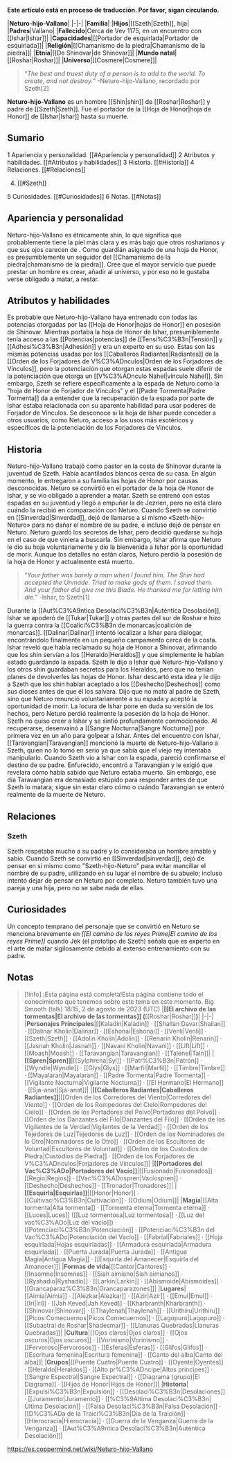 **Este artículo está en proceso de traducción. Por favor, sigan circulando.**


|**Neturo-hijo-Vallano**|
|-|-|
|**Familia**|
|**Hijos**|[[Szeth\|Szeth]], hija|
|**Padres**|Vallano|
|**Fallecido**|Cerca de Vev 1175, en un encuentro con [[Ishar\|Ishar]]|
|**Capacidades**|[[Portador de esquirlada\|Portador de esquirlada]]|
|**Religión**|[[Chamanismo de la piedra\|Chamanismo de la piedra]]|
|**Etnia**|[[De Shinovar\|de Shinovar]]|
|**Mundo natal**|[[Roshar\|Roshar]]|
|**Universo**|[[Cosmere\|Cosmere]]|

>“*The best and truest duty of a person is to add to the world. To create, and not destroy.*”
\-Neturo-hijo-Vallano, recordado por Szeth[2]


**Neturo-hijo-Vallano** es un hombre [[Shin\|shin]] de [[Roshar\|Roshar]] y padre de [[Szeth\|Szeth]]. Fue el portador de la [[Hoja de Honor\|hoja de Honor]] de [[Ishar\|Ishar]] hasta su muerte.

## Sumario

1 Apariencia y personalidad. [[#Apariencia y personalidad]] 
2 Atributos y habilidades. [[#Atributos y habilidades]] 
3 Historia. [[#Historia]] 
4 Relaciones. [[#Relaciones]] 

4. [[#Szeth]] 


5 Curiosidades. [[#Curiosidades]] 
6 Notas. [[#Notas]] 


## Apariencia y personalidad
Neturo-hijo-Vallano es étnicamente shin, lo que significa que probablemente tiene la piel más clara y es más bajo que otros rosharianos y que sus ojos carecen de . Como guardián asignado de una hoja de Honor, es presumiblemente un seguidor del [[Chamanismo de la piedra\|chamanismo de la piedra]]. Cree que el mayor servicio que puede prestar un hombre es crear, añadir al universo, y por eso no le gustaba verse obligado a matar, a restar.

## Atributos y habilidades
Es probable que Neturo-hijo-Vallano haya entrenado con todas las potencias otorgadas por las [[Hoja de Honor\|hojas de Honor]] en posesión de Shinovar. Mientras portaba la hoja de Honor de Ishar, presumiblemente tenía acceso a las [[Potencias\|potencias]] de [[Tensi%C3%B3n\|Tensión]] y [[Adhesi%C3%B3n\|Adhesión]] y era un experto en su uso. Estas son las mismas potencias usadas por los [[Caballeros Radiantes\|Radiantes]] de la [[Orden de los Forjadores de V%C3%ADnculos\|Orden de los Forjadores de Vínculos]], pero la potenciación que otorgan estas espadas suele diferir de la potenciación que otorga un [[V%C3%ADnculo Nahel\|vínculo Nahel]]. Sin embargo, Szeth se refiere específicamente a la espada de Neturo como la "hoja de Honor de Forjador de Vínculos" y el [[Padre Tormenta\|Padre Tormenta]] da a entender que la recuperación de la espada por parte de Ishar estaba relacionada con su aparente habilidad para usar poderes de Forjador de Vínculos. Se desconoce si la hoja de Ishar puede conceder a otros usuarios, como Neturo, acceso a los usos más esotéricos y específicos de la potenciación de los Forjadores de Vínculos.

## Historia
Neturo-hijo-Vallano trabajó como pastor en la costa de Shinovar durante la juventud de Szeth. Había acantilados blancos cerca de su casa. En algún momento, le entregaron a su familia las hojas de Honor por causas desconocidas. Neturo se convirtió en el portador de la hoja de Honor de Ishar, y se vio obligado a aprender a matar. Szeth se entrenó con estas espadas en su juventud y llegó a empuñar la de Jezrien, pero no está claro cuándo la recibió en comparación con Neturo.
Cuando Szeth se convirtió en [[Sinverdad\|Sinverdad]], dejó de llamarse a si mismo «Szeth-hijo-Neturo» para no dañar el nombre de su padre, e incluso dejó de pensar en Neturo.
Neturo guardó los secretos de Ishar, pero decidió quedarse su hoja en el caso de que viniera a buscarla. Sin embargo, Ishar afirma que Neturo le dio su hoja voluntariamente y dio la bienvenida a Ishar por la oportunidad de morir. Aunque los detalles no están claros, Neturo perdió la posesión de la hoja de Honor y actualmente está muerto.

>“*Your father was barely a man when I found him. The Shin had accepted the Unmade. Tried to make gods of them. I saved them. And your father did give me this Blade. He thanked me for letting him die.*”
\-Ishar, to Szeth[1]

Durante la [[Aut%C3%A9ntica Desolaci%C3%B3n\|Auténtica Desolación]], Ishar se apoderó de [[Tukar\|Tukar]] y otras partes del sur de Roshar e hizo la guerra contra la [[Coalici%C3%B3n de monarcas\|coalición de monarcas]]. [[Dalinar\|Dalinar]] intentó localizar a Ishar para dialogar, encontrándolo finalmente en un pequeño campamento cerca de la costa. Ishar reveló que había reclamado su hoja de Honor a Shinovar, afirmando que los shin servían a los [[Heraldo\|Heraldos]] y que simplemente le habían estado guardando la espada. Szeth le dijo a Ishar que Neturo-hijo-Vallano y los otros shin guardaban secretos para los Heraldos, pero que no tenían planes de devolverles las hojas de Honor. Ishar descartó esta idea y le dijo a Szeth que los shin habían aceptado a los [[Deshecho\|Deshechos]] como sus dioses antes de que él los salvara. Dijo que no mató al padre de Szeth, sino que Neturo renunció voluntariamente a su espada y aceptó la oportunidad de morir. La locura de Ishar pone en duda su versión de los hechos, pero Neturo perdió realmente la posesión de la hoja de Honor. Szeth no quiso creer a Ishar y se sintió profundamente conmocionado. Al recuperarse, desenvainó a [[Sangre Nocturna\|Sangre Nocturna]] por primera vez en un año para golpear a Ishar.
Antes del encuentro con Ishar, [[Taravangian\|Taravangian]] mencionó la muerte de Neturo-hijo-Vallano a Szeth, quien no lo tomó en serio ya que sabía que el viejo rey intentaba manipularlo. Cuando Szeth vio a Ishar con la espada, pareció confirmarse el destino de su padre. Enfurecido, encontró a Taravangian y le exigió que revelara cómo había sabido que Neturo estaba muerto. Sin embargo, ese día Taravangian era demasiado estúpido para responder antes de que Szeth lo matara; sigue sin estar claro cómo o cuándo Taravangian se enteró realmente de la muerte de Neturo.

## Relaciones
### Szeth
Szeth respetaba mucho a su padre y lo consideraba un hombre amable y sabio. Cuando Szeth se convirtió en [[Sinverdad\|sinverdad]], dejó de pensar en sí mismo como "Szeth-hijo-Neturo" para evitar mancillar el nombre de su padre, utilizando en su lugar el nombre de su abuelo; incluso intentó dejar de pensar en Neturo por completo. Neturo también tuvo una pareja y una hija, pero no se sabe nada de ellas.

## Curiosidades
Un concepto temprano del personaje que se convirtió en Neturo se menciona brevemente en *[[El camino de los reyes Prime\|El camino de los reyes Prime]]* cuando Jek (el prototipo de Szeth) señala que es experto en el arte de matar sigilosamente debido al extenso entrenamiento con su padre.
## Notas

> [!info] ¡Esta página está completa!Esta página contiene todo el conocimiento que tenemos sobre este tema en este momento.
Big Smooth (talk) 18:15, 2 de agosto de 2023 (UTC)
|**[[El archivo de las tormentas\|El archivo de las tormentas]] (**[[Roshar\|Roshar]]**)**|
|-|-|
|**Personajes Principales**|[[Kaladin\|Kaladin]] · [[Shallan Davar\|Shallan]] · [[Dalinar Kholin\|Dalinar]] · [[Eshonai\|Eshonai]] · [[Venli\|Venli]] · [[Szeth\|Szeth]] · [[Adolin Kholin\|Adolin]] · [[Renarin Kholin\|Renarin]] · [[Jasnah Kholin\|Jasnah]] · [[Navani Kholin\|Navani]] · [[Lift\|Lift]] · [[Moash\|Moash]] · [[Taravangian\|Taravangian]] · [[Talenel\|Taln]]|
|**[[Spren\|Spren]]**|[[Sylphrena\|Syl]] · [[Patr%C3%B3n\|Patrón]] · [[Wyndle\|Wyndle]] · [[Glys\|Glys]] · [[Marfil\|Marfil]] · [[Timbre\|Timbre]] · [[Mayalaran\|Mayalaran]] · [[Padre Tormenta\|Padre Tormenta]] · [[Vigilante Nocturna\|Vigilante Nocturna]] · [[El Hermano\|El Hermano]] · [[Sja-anat\|Sja-anat]]|
|**[[Caballeros Radiantes\|Caballeros Radiantes]]**|[[Orden de los Corredores del Viento\|Corredores del Viento]] · [[Orden de los Rompedores del Cielo\|Rompedores del Cielo]] · [[Orden de los Portadores del Polvo\|Portadores del Polvo]] · [[Orden de los Danzantes del Filo\|Danzantes del Filo]] · [[Orden de los Vigilantes de la Verdad\|Vigilantes de la Verdad]] · [[Orden de los Tejedores de Luz\|Tejedores de Luz]] · [[Orden de los Nominadores de lo Otro\|Nominadores de lo Otro]] · [[Orden de los Escultores de Voluntad\|Escultores de Voluntad]] · [[Orden de los Custodios de Piedra\|Custodios de Piedra]] · [[Orden de los Forjadores de V%C3%ADnculos\|Forjadores de Vínculos]]|
|**[[Portadores del Vac%C3%ADo\|Portadores del Vacío]]**|[[Fusionado\|Fusionados]] · [[Regio\|Regios]] · [[Vac%C3%ADospren\|Vacíospren]] · [[Deshecho\|Deshechos]] · [[Tronador\|Tronadores]]|
|**[[Esquirla\|Esquirlas]]**|[[Honor\|Honor]] · [[Cultivaci%C3%B3n\|Cultivación]] · [[Odium\|Odium]]|
|**Magia**|[[Alta tormenta\|Alta tormenta]] · [[Tormenta eterna\|Tormenta eterna]] · [[Luces\|Luces]] ([[Luz tormentosa\|Luz tormentosa]] · [[Luz del vac%C3%ADo\|Luz del vacío]]) · [[Potenciaci%C3%B3n\|Potenciación]] · [[Potenciaci%C3%B3n del Vac%C3%ADo\|Potenciación del Vacío]] · [[Fabrial\|Fabriales]] · [[Hoja esquirlada\|Hojas esquirladas]] · [[Armadura esquirlada\|Armadura esquirlada]] · [[Puerta Jurada\|Puerta Jurada]] · [[Antigua Magia\|Antigua Magia]] · [[Esquirla del Amanecer\|Esquirla del Amanecer]]|
|**Formas de vida**|[[Cantor\|Cantores]] · [[Insomne\|Insomnes]] · [[Siah aimiano\|Siah aimianos]] · [[Ryshadio\|Ryshadio]] · [[Larkin\|Larkin]] · [[Abismoide\|Abismoides]] · [[Grancaparaz%C3%B3n\|Grancaparazones]]|
|**Lugares**|[[Aimia\|Aimia]] · [[Alezkar\|Alezkar]] · [[Azir\|Azir]] · [[Emul\|Emul]] · [[Iri\|Iri]] · [[Jah Keved\|Jah Keved]] · [[Kharbranth\|Kharbranth]] · [[Shinovar\|Shinovar]] · [[Thaylenah\|Thaylenah]] · [[Urithiru\|Urithiru]] · [[Picos Comecuernos\|Picos Comecuernos]] · [[Lagopuro\|Lagopuro]] · [[Subastral de Roshar\|Shadesmar]] · [[Llanuras Quebradas\|Llanuras Quebradas]]|
|**Cultura**|[[Ojos claros\|Ojos claros]] · [[Ojos oscuros\|Ojos oscuros]] · [[Vorinismo\|Vorinismo]] · [[Fervoroso\|Fervorosos]] · [[Esferas\|Esferas]] · [[Glifos\|Glifos]] · [[Escritura femenina\|Escritura femenina]] · [[Canto del alba\|Canto del alba]]|
|**Grupos**|[[Puente Cuatro\|Puente Cuatro]] · [[Oyente\|Oyentes]] · [[Heraldo\|Heraldos]] · [[Alto pr%C3%ADncipe\|Altos príncipes]] · [[Sangre Espectral\|Sangre Espectral]] · [[Diagrama (grupo)\|El Diagrama]] · [[Hijos de Honor\|Hijos de Honor]]|
|**Historia**|[[Expulsi%C3%B3n\|Expulsión]] · [[Desolaci%C3%B3n\|Desolaciones]] · [[Juramento\|Juramento]] · [[%C3%9Altima Desolaci%C3%B3n\|Última Desolación]] · [[Falsa Desolaci%C3%B3n\|Falsa Desolación]] · [[D%C3%ADa de la Traici%C3%B3n\|Día de la Traición]] · [[Hierocracia\|Hierocracia]] · [[Guerra de la Venganza\|Guerra de la Venganza]] · [[Aut%C3%A9ntica Desolaci%C3%B3n\|Auténtica Desolación]]|



https://es.coppermind.net/wiki/Neturo-hijo-Vallano